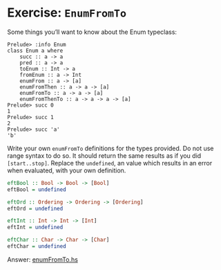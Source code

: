 # Exercise: `EnumFromTo`



Some things you’ll want to know about the Enum typeclass:
```
Prelude> :info Enum
class Enum a where
    succ :: a -> a
    pred :: a -> a
    toEnum :: Int -> a
    fromEnum :: a -> Int
    enumFrom :: a -> [a]
    enumFromThen :: a -> a -> [a]
    enumFromTo :: a -> a -> [a]
    enumFromThenTo :: a -> a -> a -> [a]
Prelude> succ 0
1
Prelude> succ 1
2
Prelude> succ 'a'
'b'
```

Write your own `enumFromTo` definitions for the types provided. Do not use range syntax to do so. It should return the same results as if you did `[start..stop]`. Replace the `undefined`, an value which results in an error when evaluated, with your own definition.

```haskell
eftBool :: Bool -> Bool -> [Bool]
eftBool = undefined

eftOrd :: Ordering -> Ordering -> [Ordering]
eftOrd = undefined

eftInt :: Int -> Int -> [Int]
eftInt = undefined

eftChar :: Char -> Char -> [Char]
eftChar = undefined
```

Answer: [enumFromTo.hs](./src/enumFromTo.hs)
